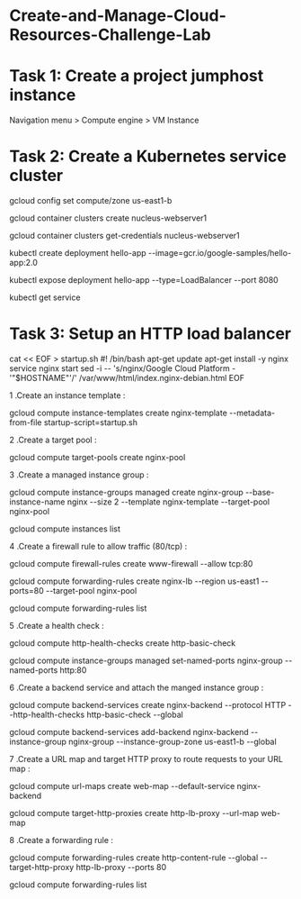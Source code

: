 # Create-and-Manage-Cloud-Resources-Challenge-Lab
# Task 1: Create a project jumphost instance

Navigation menu > Compute engine > VM Instance

# Task 2: Create a Kubernetes service cluster

gcloud config set compute/zone us-east1-b

gcloud container clusters create nucleus-webserver1

gcloud container clusters get-credentials nucleus-webserver1

kubectl create deployment hello-app --image=gcr.io/google-samples/hello-app:2.0

kubectl expose deployment hello-app --type=LoadBalancer --port 8080

kubectl get service

# Task 3: Setup an HTTP load balancer

cat << EOF > startup.sh #! /bin/bash apt-get update apt-get install -y nginx service nginx start sed -i -- 's/nginx/Google Cloud Platform - '"$HOSTNAME"'/' /var/www/html/index.nginx-debian.html EOF

1 .Create an instance template :

gcloud compute instance-templates create nginx-template
--metadata-from-file startup-script=startup.sh

2 .Create a target pool :

gcloud compute target-pools create nginx-pool

3 .Create a managed instance group :

gcloud compute instance-groups managed create nginx-group
--base-instance-name nginx
--size 2
--template nginx-template
--target-pool nginx-pool

gcloud compute instances list

4 .Create a firewall rule to allow traffic (80/tcp) :

gcloud compute firewall-rules create www-firewall --allow tcp:80

gcloud compute forwarding-rules create nginx-lb
--region us-east1
--ports=80
--target-pool nginx-pool

gcloud compute forwarding-rules list

5 .Create a health check :

gcloud compute http-health-checks create http-basic-check

gcloud compute instance-groups managed
set-named-ports nginx-group
--named-ports http:80

6 .Create a backend service and attach the manged instance group :

gcloud compute backend-services create nginx-backend
--protocol HTTP --http-health-checks http-basic-check --global

gcloud compute backend-services add-backend nginx-backend
--instance-group nginx-group
--instance-group-zone us-east1-b
--global

7 .Create a URL map and target HTTP proxy to route requests to your URL map :

gcloud compute url-maps create web-map
--default-service nginx-backend

gcloud compute target-http-proxies create http-lb-proxy
--url-map web-map

8 .Create a forwarding rule :

gcloud compute forwarding-rules create http-content-rule
--global
--target-http-proxy http-lb-proxy
--ports 80

gcloud compute forwarding-rules list
